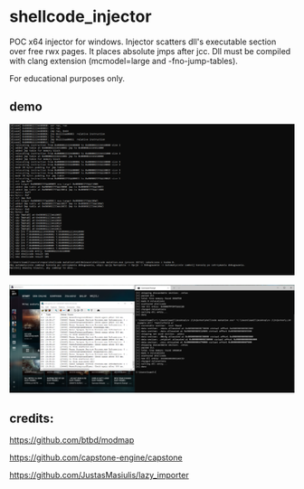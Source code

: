 # shellcode_injector

POC x64 injector for windows.
Injector scatters dll's executable section over free rwx pages.
It places absolute jmps after jcc. Dll must be compiled with clang extension (mcmodel=large and -fno-jump-tables).

For educational purposes only.

## demo

![demo](old%20demo.PNG)

![demo2](demo2.PNG)

## credits:

https://github.com/btbd/modmap

https://github.com/capstone-engine/capstone

https://github.com/JustasMasiulis/lazy_importer

